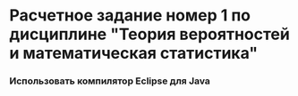 # Расчетное задание номер 1 по дисциплине "Теория вероятностей и математическая статистика"
### Использовать компилятор Eclipse для Java
